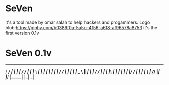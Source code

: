 # SeVen
it's a tool made by omar salah to help hackers and progammers.
Logo
blob:https://giphy.com/b0386f0a-5a5c-4f56-a6f8-af96578a8753
it's the first version 0.1v
# SeVen 0.1v
 _____   _____   _     _   _____   __   _  
/  ___/ | ____| | |   / / | ____| |  \ | | 
| |___  | |__   | |  / /  | |__   |   \| | 
\___  \ |  __|  | | / /   |  __|  | |\   | 
 ___| | | |___  | |/ /    | |___  | | \  | 
/_____/ |_____| |___/     |_____| |_|  \_| 
